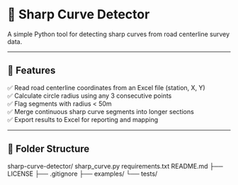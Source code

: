 # 📏 Sharp Curve Detector

A simple Python tool for detecting sharp curves from road centerline survey data.

---

## 🚧 Features

✅ Read road centerline coordinates from an Excel file (station, X, Y)  
✅ Calculate circle radius using any 3 consecutive points  
✅ Flag segments with radius < 50m  
✅ Merge continuous sharp curve segments into longer sections  
✅ Export results to Excel for reporting and mapping

---

## 📂 Folder Structure

sharp-curve-detector/
sharp_curve.py
 requirements.txt
 README.md
├── LICENSE
├── .gitignore
├── examples/
└── tests/
